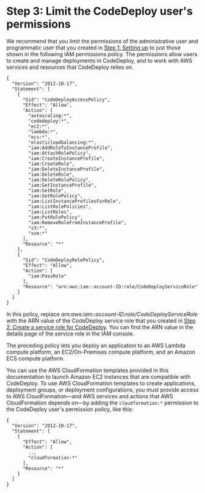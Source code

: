 # Step 3: Limit the CodeDeploy user's permissions<a name="getting-started-policy"></a>

We recommend that you limit the permissions of the administrative user and programmatic user that you created in [Step 1: Setting up](getting-started-setting-up.md) to just those shown in the following IAM permissions policy\. The permissions allow users to create and manage deployments in CodeDeploy, and to work with AWS services and resources that CodeDeploy relies on\.

```
{
  "Version": "2012-10-17",
  "Statement": [
    {
      "Sid": "CodeDeployAccessPolicy",
      "Effect": "Allow",
      "Action": [
        "autoscaling:*",
        "codedeploy:*",
        "ec2:*",
        "lambda:*",
        "ecs:*",
        "elasticloadbalancing:*",
        "iam:AddRoleToInstanceProfile",
        "iam:AttachRolePolicy",
        "iam:CreateInstanceProfile",
        "iam:CreateRole",
        "iam:DeleteInstanceProfile",
        "iam:DeleteRole",
        "iam:DeleteRolePolicy",
        "iam:GetInstanceProfile",
        "iam:GetRole",
        "iam:GetRolePolicy",
        "iam:ListInstanceProfilesForRole",
        "iam:ListRolePolicies",
        "iam:ListRoles",
        "iam:PutRolePolicy",
        "iam:RemoveRoleFromInstanceProfile",
        "s3:*",
        "ssm:*"
      ],
      "Resource": "*"
    },
    {
      "Sid": "CodeDeployRolePolicy",
      "Effect": "Allow",
      "Action": [
        "iam:PassRole"
      ],
      "Resource": "arn:aws:iam::account-ID:role/CodeDeployServiceRole"
    }
  ]
}
```

In this policy, replace *arn:aws:iam::account\-ID:role/CodeDeployServiceRole* with the ARN value of the CodeDeploy service role that you created in [Step 2: Create a service role for CodeDeploy](getting-started-create-service-role.md)\. You can find the ARN value in the details page of the service role in the IAM console\.

The preceding policy lets you deploy an application to an AWS Lambda compute platform, an EC2/On\-Premises compute platform, and an Amazon ECS compute platform\.

You can use the AWS CloudFormation templates provided in this documentation to launch Amazon EC2 instances that are compatible with CodeDeploy\. To use AWS CloudFormation templates to create applications, deployment groups, or deployment configurations, you must provide access to AWS CloudFormation—and AWS services and actions that AWS CloudFormation depends on—by adding the `cloudformation:*` permission to the CodeDeploy user's permission policy, like this:

```
{
  "Version": "2012-10-17",
  "Statement": [
    {
      "Effect": "Allow",
      "Action": [
        ...
        "cloudformation:*"        
      ],
      "Resource": "*"
    }
  ]
}
```